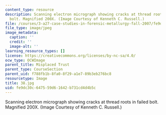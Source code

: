```yaml
---
content_type: resource
description: Scanning electron micrograph showing cracks at thread roots in failed
  bolt. Magnified 200X. (Image Courtesy of Kenneth C. Russell.)
file: /courses/3-a27-case-studies-in-forensic-metallurgy-fall-2007/fe9dc30c647559d61642b731cd4d4b5c_38.jpg
file_type: image/jpeg
image_metadata:
  caption: ''
  credit: ''
  image-alt: ''
learning_resource_types: []
license: https://creativecommons.org/licenses/by-nc-sa/4.0/
ocw_type: OCWImage
parent_title: Misplaced Trust
parent_type: CourseSection
parent_uid: f788fb1b-8fa0-8f29-a1e7-89b3eb276bc8
resourcetype: Image
title: 38.jpg
uid: fe9dc30c-6475-59d6-1642-b731cd4d4b5c
---
```

Scanning electron micrograph showing cracks at thread roots in failed bolt. Magnified 200X. (Image Courtesy of Kenneth C. Russell.)